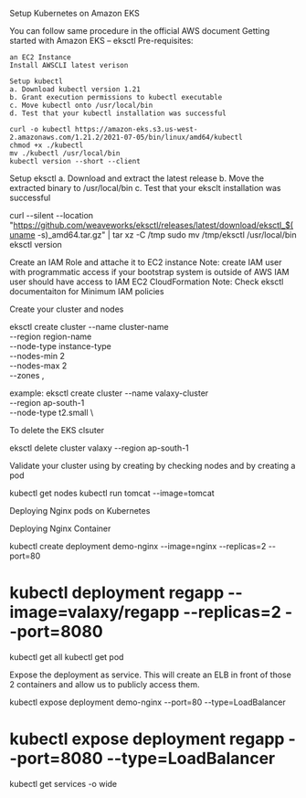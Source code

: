 Setup Kubernetes on Amazon EKS

You can follow same procedure in the official AWS document Getting started with Amazon EKS – eksctl
Pre-requisites:

    an EC2 Instance
    Install AWSCLI latest verison

    Setup kubectl
    a. Download kubectl version 1.21
    b. Grant execution permissions to kubectl executable
    c. Move kubectl onto /usr/local/bin
    d. Test that your kubectl installation was successful

    curl -o kubectl https://amazon-eks.s3.us-west-2.amazonaws.com/1.21.2/2021-07-05/bin/linux/amd64/kubectl
    chmod +x ./kubectl
    mv ./kubectl /usr/local/bin 
    kubectl version --short --client

Setup eksctl
a. Download and extract the latest release
b. Move the extracted binary to /usr/local/bin
c. Test that your eksclt installation was successful

curl --silent --location "https://github.com/weaveworks/eksctl/releases/latest/download/eksctl_$(uname -s)_amd64.tar.gz" | tar xz -C /tmp
sudo mv /tmp/eksctl /usr/local/bin
eksctl version

Create an IAM Role and attache it to EC2 instance
Note: create IAM user with programmatic access if your bootstrap system is outside of AWS
IAM user should have access to
IAM
EC2
CloudFormation
Note: Check eksctl documentaiton for Minimum IAM policies

Create your cluster and nodes

eksctl create cluster --name cluster-name  \
--region region-name \
--node-type instance-type \
--nodes-min 2 \
--nodes-max 2 \
--zones <AZ-1>,<AZ-2>

example:
eksctl create cluster --name valaxy-cluster \
--region ap-south-1 \
--node-type t2.small \

To delete the EKS clsuter

eksctl delete cluster valaxy --region ap-south-1

Validate your cluster using by creating by checking nodes and by creating a pod

kubectl get nodes
kubectl run tomcat --image=tomcat

Deploying Nginx pods on Kubernetes

Deploying Nginx Container

kubectl create deployment  demo-nginx --image=nginx --replicas=2 --port=80
# kubectl deployment regapp --image=valaxy/regapp --replicas=2 --port=8080
kubectl get all
kubectl get pod

Expose the deployment as service. This will create an ELB in front of those 2 containers and allow us to publicly access them.

kubectl expose deployment demo-nginx --port=80 --type=LoadBalancer
# kubectl expose deployment regapp --port=8080 --type=LoadBalancer
kubectl get services -o wide

